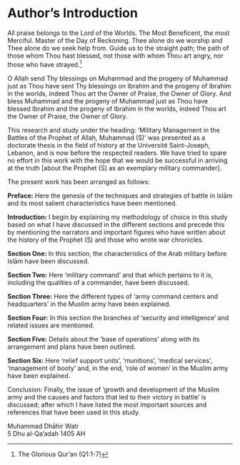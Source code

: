Author’s Introduction
=====================

All praise belongs to the Lord of the Worlds. The Most Beneficent, the
most Merciful. Master of the Day of Reckoning. Thee alone do we worship
and Thee alone do we seek help from. Guide us to the straight path; the
path of those whom Thou hast blessed, not those with whom Thou art
angry, nor those who have strayed.[^1]

O Allah send Thy blessings on Muhammad and the progeny of Muhammad just
as Thou have sent Thy blessings on Ibrahim and the progeny of Ibrahim in
the worlds, indeed Thou art the Owner of Praise, the Owner of Glory. And
bless Muhammad and the progeny of Muhammad just as Thou have blessed
Ibrahim and the progeny of Ibrahim in the worlds, indeed Thou art the
Owner of Praise, the Owner of Glory.

This research and study under the heading: ‘Military Management in the
Battles of the Prophet of Allah, Muhammad (S)’ was presented as a
doctorate thesis in the field of history at the Université Saint-Joseph,
Lebanon, and is now before the respected readers. We have tried to spare
no effort in this work with the hope that we would be successful in
arriving at the truth [about the Prophet (S) as an exemplary military
commander].

The present work has been arranged as follows:

**Preface:** Here the genesis of the techniques and strategies of battle
in Islām and its most salient characteristics have been mentioned.

**Introduction:** I begin by explaining my methodology of choice in this
study based on what I have discussed in the different sections and
precede this by mentioning the narrators and important figures who have
written about the history of the Prophet (S) and those who wrote war
chronicles.

**Section One:** In this section, the characteristics of the Arab
military before Islām have been discussed.

**Section Two:** Here ‘military command’ and that which pertains to it
is, including the qualities of a commander, have been discussed.

**Section Three:** Here the different types of ‘army command centers and
headquarters’ in the Muslim army have been explained.

**Section Four:** In this section the branches of ‘security and
intelligence’ and related issues are mentioned.

**Section Five:** Details about the ‘base of operations’ along with its
arrangement and plans have been outlined.

**Section Six:** Here ‘relief support units’, ‘munitions’, ‘medical
services’, ‘management of booty’ and, in the end, ‘role of women’ in the
Muslim army have been explained.

Conclusion: Finally, the issue of ‘growth and development of the Muslim
army and the causes and factors that led to their victory in battle’ is
discussed; after which I have listed the most important sources and
references that have been used in this study.

Muhammad Dhāhir Watr  
 5 Dhu al-Qa’adah 1405 AH

[^1]: The Glorious Qur’an (Q1:1-7)


